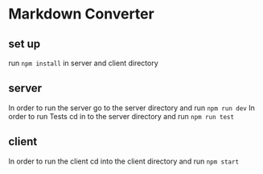 # Markdown Converter

## set up

run `npm install` in server and client directory

## server

In order to run the server go to the server directory and run `npm run dev`
In order to run Tests cd in to the server directory and run `npm run test`

## client

In order to run the client cd into the client directory and run `npm start`
